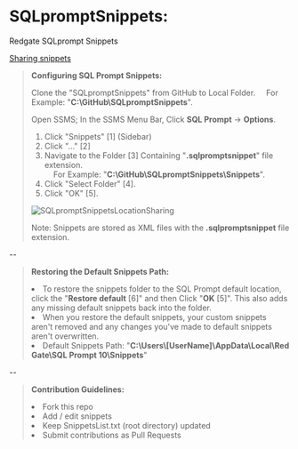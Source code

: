 # SQLpromptSnippets:
Redgate SQLprompt Snippets
<p><a href="https://documentation.red-gate.com/sp/sql-code-snippets/sharing-snippets">Sharing snippets</a></p>
<blockquote>
  <p><b>Configuring SQL Prompt Snippets:</b></p>
  Clone the "SQLpromptSnippets" from GitHub to Local Folder.
  &nbsp;&nbsp;&nbsp;&nbsp;For Example: "<b>C:\GitHub\SQLpromptSnippets</b>".
  <p>Open SSMS; In the SSMS Menu Bar, Click <b>SQL Prompt</b> → <b>Options</b>.</p>
  <ol>
    <li>Click "Snippets" [1] (Sidebar)</li>
    <li>Click "..." [2]</li>
    <li>Navigate to the Folder [3] Containing "<b>.sqlpromptsnippet</b>" file extension.</li>
    &nbsp;&nbsp;&nbsp;&nbsp;For Example: "<b>C:\GitHub\SQLpromptSnippets\Snippets</b>".
    <li>Click "Select Folder" [4].</li>
    <li>Click "OK" [5].</li>
  </ol>
  <p><img src="https://i.postimg.cc/HLvg794t/SQLprompt-Snippets-Location-Sharing.png" title="SQLpromptSnippetsLocationSharing"/></p>
  <p>Note: Snippets are stored as XML files with the <b>.sqlpromptsnippet</b> file extension.</p>
</blockquote>
--
<blockquote>
  <p><b>Restoring the Default Snippets Path:</b></p>
  <li>To restore the snippets folder to the SQL Prompt default location, click the "<b>Restore default</b> [6]" and then Click "<b>OK</b> [5]". This also adds any missing default snippets back into the folder.</li>
  <li>When you restore the default snippets, your custom snippets aren't removed and any changes you've made to default snippets aren't overwritten.</li>
  <li>Default Snippets Path: "<b>C:\Users\[UserName]\AppData\Local\Red Gate\SQL Prompt 10\Snippets</b>"</li>
</blockquote>
--
<blockquote>
  <p><b>Contribution Guidelines:</b></p>
  <li>Fork this repo</li>
  <li>Add / edit snippets</li>
  <li>Keep SnippetsList.txt (root directory) updated</li>
  <li>Submit contributions as Pull Requests</li>
</blockquote>
